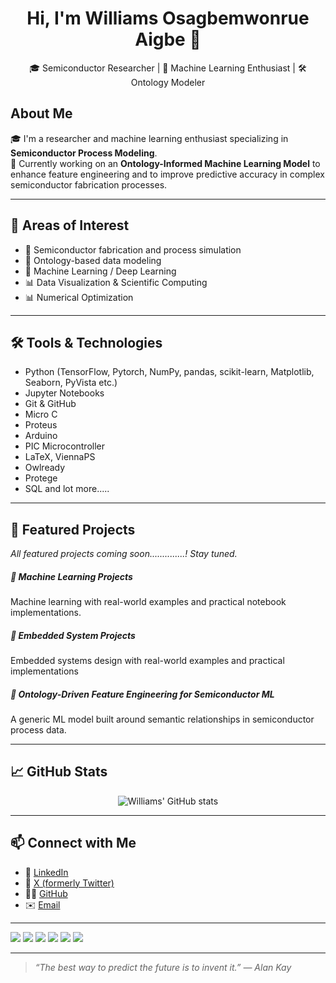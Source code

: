 <h1 align="center">Hi, I'm Williams Osagbemwonrue Aigbe 👋</h1>

<p align="center">
  🎓 Semiconductor Researcher | 🧠 Machine Learning Enthusiast | 🛠️ Ontology Modeler
</p>

## About Me
🎓 I'm a researcher and machine learning enthusiast specializing in **Semiconductor Process Modeling**.  
🔬 Currently working on an **Ontology-Informed Machine Learning Model** to enhance feature engineering and to improve predictive accuracy in complex semiconductor fabrication processes.

---

## 🧠 Areas of Interest
- 🧪 Semiconductor fabrication and process simulation
- 🧬 Ontology-based data modeling
- 🤖 Machine Learning / Deep Learning
- 📊 Data Visualization & Scientific Computing
- 📊 Numerical Optimization

---

## 🛠️ Tools & Technologies
- Python (TensorFlow, Pytorch, NumPy, pandas, scikit-learn, Matplotlib, Seaborn, PyVista etc.)
- Jupyter Notebooks
- Git & GitHub
- Micro C
- Proteus
- Arduino
- PIC Microcontroller
- LaTeX, ViennaPS
- Owlready
- Protege
- SQL and lot more.....

---

## 📂 Featured Projects
*All featured projects coming soon..............! Stay tuned.*
##### 🔹 Machine Learning Projects
Machine learning with real-world examples and practical notebook implementations.
##### 🔹 Embedded System Projects
Embedded systems design with real-world examples and practical implementations
##### 🔹 Ontology-Driven Feature Engineering for Semiconductor ML
A generic ML model built around semantic relationships in semiconductor process data.

---

## 📈 GitHub Stats

<p align="center">
  <img src="https://github-readme-stats.vercel.app/api?username=williamsaigbe&show_icons=true&theme=default" alt="Williams' GitHub stats" />
</p>

---

## 📫 Connect with Me

- 💼 [LinkedIn](https://www.linkedin.com/in/williamsaigbe)
- 🤝 [X (formerly Twitter)](https://twitter.com/@williamsOaigbe)
- 🧑‍💻 [GitHub](https://github.com/williamsaigbe)
- ✉️ [Email](*williamz.aigbe@gmail.com*)

---

<img src="https://img.shields.io/badge/Python-3776AB?style=flat&logo=python&logoColor=white"/>
<img src="https://img.shields.io/badge/Jupyter-F37626?style=flat&logo=jupyter&logoColor=white"/>
<img src="https://img.shields.io/badge/NumPy-013243?style=flat&logo=numpy&logoColor=white"/>
<img src="https://img.shields.io/badge/scikit--learn-F7931E?style=flat&logo=scikit-learn&logoColor=white"/>
<img src="https://img.shields.io/badge/GitHub-181717?style=flat&logo=github&logoColor=white"/>
<img src="https://img.shields.io/badge/LaTeX-008080?style=flat&logo=latex&logoColor=white"/>

---

> *“The best way to predict the future is to invent it.” — Alan Kay*
